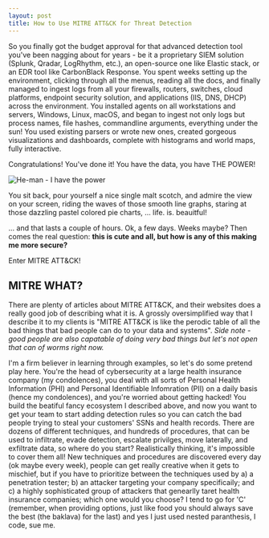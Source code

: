 ```yaml
---
layout: post
title: How to Use MITRE ATT&CK for Threat Detection
---
```


So you finally got the budget approval for that advanced detection tool you've been nagging about for years - be it a proprietary SIEM solution (Splunk, Qradar, LogRhythm, etc.), an open-source one like Elastic stack, or an EDR tool like CarbonBlack Response. You spent weeks setting up the environment, clicking through all the menus, reading all the docs, and finally managed to ingest logs from all your firewalls, routers, switches, cloud platforms, endpoint security solution, and applications (IIS, DNS, DHCP) across the environment. You installed agents on all workstations and servers, Windows, Linux, macOS, and began to ingest not only logs but process names, file hashes, commandline arguments, everything under the sun! You used existing parsers or wrote new ones, created gorgeous visualizations and dashboards, complete with histograms and world maps, fully interactive. 

Congratulations! You've done it! You have the data, you have THE POWER!

![He-man - I have the power](https://www.jobnimbus.com/wp-content/uploads/2013/10/tumblr_m336glqeNC1r04pibo1_500.jpg)

You sit back, pour yourself a nice single malt scotch, and admire the view on your screen, riding the waves of those smooth line graphs, staring at those dazzling pastel colored pie charts, ... life. is. beauitful!

... and that lasts a couple of hours. Ok, a few days. Weeks maybe? Then comes the real question: **this is cute and all, but how is any of this making me more secure?**

Enter MITRE ATT&CK!

## MITRE WHAT? ##
There are plenty of articles about MITRE ATT&CK, and their websites does a really good job of describing what it is. A grossly oversimplified way that I describe it to my clients is "MITRE ATT&CK is like the perodic table of all the bad things that bad people can do to your data and systems". *Side note - good people are also capatable of doing very bad things but let's not open that can of worms right now.*  

I'm a firm believer in learning through examples, so let's do some pretend play here. You're the head of cybersecurity at a large health insurance company (my condolences), you deal with all sorts of Personal Health Information (PHI) and Personal Identifiable Infomration (PII) on a daily basis (hence my condolences), and you're worried about getting hacked! You build the beatiful fancy ecosystem I described above, and now you want to get your team to start adding detection rules so you can catch the bad people trying to steal your customers' SSNs and health records. There are dozens of different techniques, and hundreds of procedures, that can be used to infiltrate, evade detection, escalate privilges, move laterally, and exfiltrate data, so where do you start? Realistically thinking, it's impossible to cover them all! New techniques and procedures are discovered every day (ok maybe every week), people can get really creative when it gets to mischief, but if you have to prioritize between the techniques used by a) a penetration tester; b) an attacker targeting your company specificaily; and c) a highly sophisticated group of attackers that genearlly taret health insurance companies; which one would you choose? I tend to go for 'C' (remember, when providing options, just like food you should always save the best (the baklava) for the last) and yes I just used nested paranthesis, I code, sue me. 
